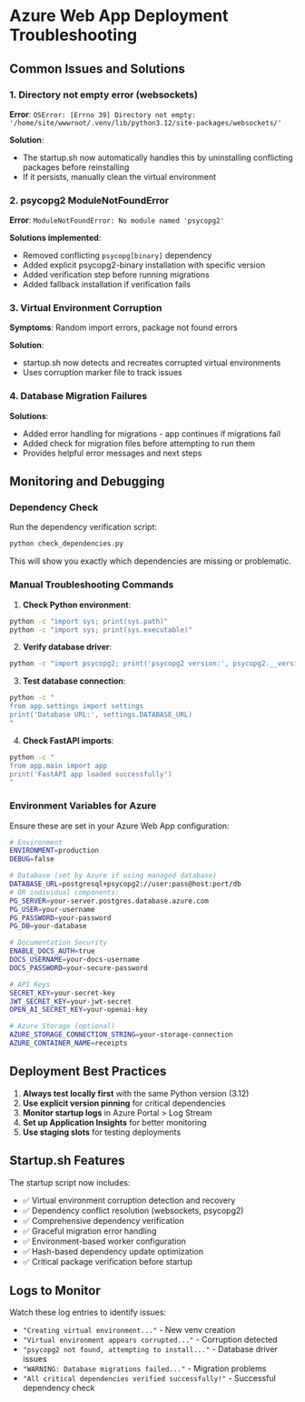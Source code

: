 # Azure Web App Deployment Troubleshooting

## Common Issues and Solutions

### 1. Directory not empty error (websockets)
**Error**: `OSError: [Errno 39] Directory not empty: '/home/site/wwwroot/.venv/lib/python3.12/site-packages/websockets/'`

**Solution**: 
- The startup.sh now automatically handles this by uninstalling conflicting packages before reinstalling
- If it persists, manually clean the virtual environment

### 2. psycopg2 ModuleNotFoundError
**Error**: `ModuleNotFoundError: No module named 'psycopg2'`

**Solutions implemented**:
- Removed conflicting `psycopg[binary]` dependency
- Added explicit psycopg2-binary installation with specific version
- Added verification step before running migrations
- Added fallback installation if verification fails

### 3. Virtual Environment Corruption
**Symptoms**: Random import errors, package not found errors

**Solution**: 
- startup.sh now detects and recreates corrupted virtual environments
- Uses corruption marker file to track issues

### 4. Database Migration Failures
**Solutions**:
- Added error handling for migrations - app continues if migrations fail
- Added check for migration files before attempting to run them
- Provides helpful error messages and next steps

## Monitoring and Debugging

### Dependency Check
Run the dependency verification script:
```bash
python check_dependencies.py
```

This will show you exactly which dependencies are missing or problematic.

### Manual Troubleshooting Commands

1. **Check Python environment**:
```bash
python -c "import sys; print(sys.path)"
python -c "import sys; print(sys.executable)"
```

2. **Verify database driver**:
```bash
python -c "import psycopg2; print('psycopg2 version:', psycopg2.__version__)"
```

3. **Test database connection**:
```bash
python -c "
from app.settings import settings
print('Database URL:', settings.DATABASE_URL)
"
```

4. **Check FastAPI imports**:
```bash
python -c "
from app.main import app
print('FastAPI app loaded successfully')
"
```

### Environment Variables for Azure

Ensure these are set in your Azure Web App configuration:

```bash
# Environment
ENVIRONMENT=production
DEBUG=false

# Database (set by Azure if using managed database)
DATABASE_URL=postgresql+psycopg2://user:pass@host:port/db
# OR individual components:
PG_SERVER=your-server.postgres.database.azure.com
PG_USER=your-username
PG_PASSWORD=your-password
PG_DB=your-database

# Documentation Security
ENABLE_DOCS_AUTH=true
DOCS_USERNAME=your-docs-username
DOCS_PASSWORD=your-secure-password

# API Keys
SECRET_KEY=your-secret-key
JWT_SECRET_KEY=your-jwt-secret
OPEN_AI_SECRET_KEY=your-openai-key

# Azure Storage (optional)
AZURE_STORAGE_CONNECTION_STRING=your-storage-connection
AZURE_CONTAINER_NAME=receipts
```

## Deployment Best Practices

1. **Always test locally first** with the same Python version (3.12)
2. **Use explicit version pinning** for critical dependencies
3. **Monitor startup logs** in Azure Portal > Log Stream
4. **Set up Application Insights** for better monitoring
5. **Use staging slots** for testing deployments

## Startup.sh Features

The startup script now includes:
- ✅ Virtual environment corruption detection and recovery
- ✅ Dependency conflict resolution (websockets, psycopg2)
- ✅ Comprehensive dependency verification
- ✅ Graceful migration error handling
- ✅ Environment-based worker configuration
- ✅ Hash-based dependency update optimization
- ✅ Critical package verification before startup

## Logs to Monitor

Watch these log entries to identify issues:

- `"Creating virtual environment..."` - New venv creation
- `"Virtual environment appears corrupted..."` - Corruption detected
- `"psycopg2 not found, attempting to install..."` - Database driver issues
- `"WARNING: Database migrations failed..."` - Migration problems
- `"All critical dependencies verified successfully!"` - Successful dependency check